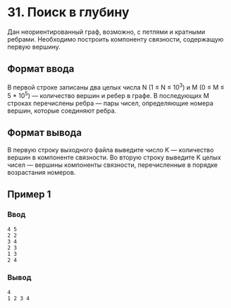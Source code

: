 # 31. Поиск в глубину

Дан неориентированный граф, возможно, с петлями и кратными ребрами. Необходимо построить компоненту связности,
содержащую первую вершину.

## Формат ввода

В первой строке записаны два целых числа N (1 ≤ N ≤ 10<sup>3</sup>) и M (0 ≤ M ≤ 5 * 10<sup>5</sup>) — количество вершин
и ребер в графе. В
последующих M строках перечислены ребра — пары чисел, определяющие номера вершин, которые соединяют ребра.

## Формат вывода

В первую строку выходного файла выведите число K — количество вершин в компоненте связности. Во вторую строку выведите K
целых чисел — вершины компоненты связности, перечисленные в порядке возрастания номеров.

## Пример 1

### Ввод

    4 5
    2 2
    3 4
    2 3
    1 3
    2 4

### Вывод

    4
    1 2 3 4




